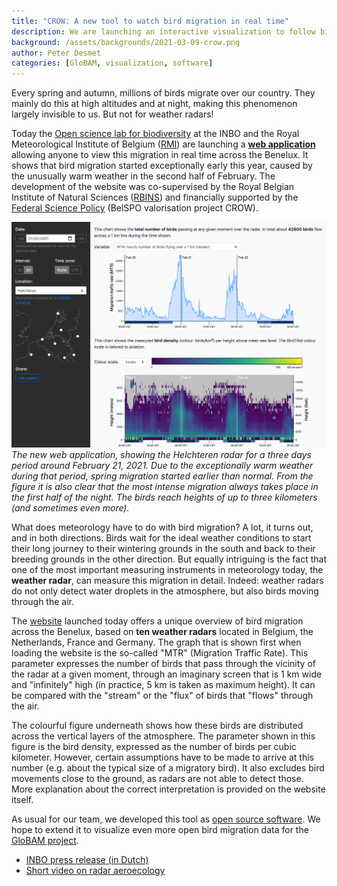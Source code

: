 ```yaml
---
title: "CROW: A new tool to watch bird migration in real time"
description: We are launching an interactive visualization to follow bird migration detected by weather radars across the Benelux.
background: /assets/backgrounds/2021-03-09-crow.png
author: Peter Desmet
categories: [GloBAM, visualization, software]
---
```


Every spring and autumn, millions of birds migrate over our country. They mainly do this at high altitudes and at night, making this phenomenon largely invisible to us. But not for weather radars!

Today the [Open science lab for biodiversity](https://oscibio.inbo.be) at the INBO and the Royal Meteorological Institute of Belgium ([RMI](https://www.meteo.be/)) are launching a [**web application**](http://www.meteo.be/birddetection) allowing anyone to view this migration in real time across the Benelux. It shows that bird migration started exceptionally early this year, caused by the unusually warm weather in the second half of February. The development of the website was co-supervised by the Royal Belgian Institute of Natural Sciences ([RBINS](https://www.naturalsciences.be/)) and financially supported by the [Federal Science Policy](https://www.belspo.be/) (BelSPO valorisation project CROW).

[![](/assets/images/2021-03-09-crow-screenshot.png)](http://www.meteo.be/birddetection)
_The new web application, showing the Helchteren radar for a three days period around February 21, 2021. Due to the exceptionally warm weather during that period, spring migration started earlier than normal. From the figure it is also clear that the most intense migration always takes place in the first half of the night. The birds reach heights of up to three kilometers (and sometimes even more)._

What does meteorology have to do with bird migration? A lot, it turns out, and in both directions. Birds wait for the ideal weather conditions to start their long journey to their wintering grounds in the south and back to their breeding grounds in the other direction. But equally intriguing is the fact that one of the most important measuring instruments in meteorology today, the **weather radar**, can measure this migration in detail. Indeed: weather radars do not only detect water droplets in the atmosphere, but also birds moving through the air.

The [website](http://www.meteo.be/birddetection) launched today offers a unique overview of bird migration across the Benelux, based on **ten weather radars** located in Belgium, the Netherlands, France and Germany. The graph that is shown first when loading the website is the so-called "MTR" (Migration Traffic Rate). This parameter expresses the number of birds that pass through the vicinity of the radar at a given moment, through an imaginary screen that is 1 km wide and "infinitely" high (in practice, 5 km is taken as maximum height). It can be compared with the "stream" or the "flux" of birds that "flows" through the air.

The colourful figure underneath shows how these birds are distributed across the vertical layers of the atmosphere. The parameter shown in this figure is the bird density, expressed as the number of birds per cubic kilometer. However, certain assumptions have to be made to arrive at this number (e.g. about the typical size of a migratory bird). It also excludes bird movements close to the ground, as radars are not able to detect those. More explanation about the correct interpretation is provided on the website itself.

As usual for our team, we developed this tool as [open source software](https://github.com/inbo/crow). We hope to extend it to visualize even more open bird migration data for the [GloBAM project](https://globam.science). 

- [INBO press release (in Dutch)](https://www.vlaanderen.be/inbo/persberichten/tien-weerradars-detecteren-vogeltrek-over-de-benelux-en-jij-kan-meekijken)
- [Short video on radar aeroecology](https://youtu.be/uwvXKmOViws)
